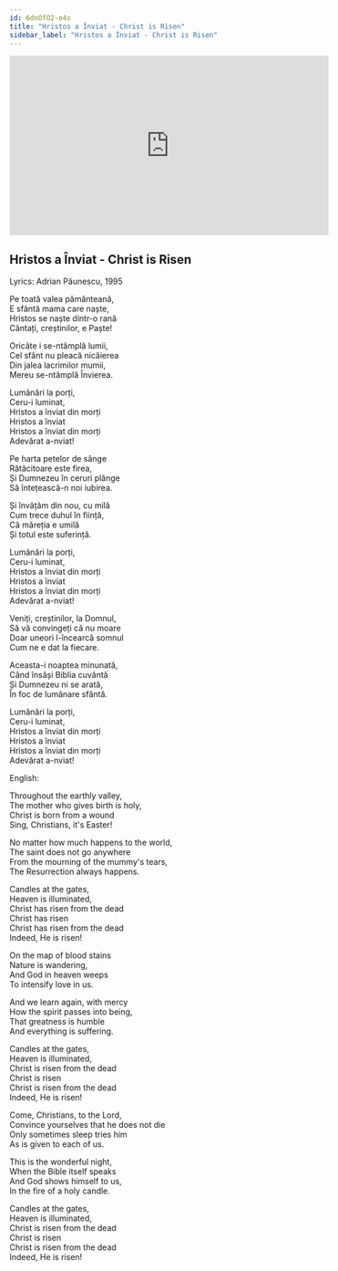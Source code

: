 ```yaml
---
id: 6dnOfO2-o4s
title: "Hristos a Înviat - Christ is Risen"
sidebar_label: "Hristos a Înviat - Christ is Risen"
---
```


<div class="video-float-container">
  <iframe
    width="560"
    height="315"
    src="https://www.youtube.com/embed/6dnOfO2-o4s"
    title="YouTube video player"
    frameborder="0"
    allow="accelerometer; autoplay; clipboard-write; encrypted-media; gyroscope; picture-in-picture; web-share"
    referrerpolicy="strict-origin-when-cross-origin"
    allowfullscreen
  ></iframe>
</div>

## Hristos a Înviat - Christ is Risen

Lyrics: Adrian Păunescu, 1995

Pe toată valea pământeană,  
E sfântă mama care naște,  
Hristos se naște dintr-o rană  
Cântați, creștinilor, e Paște!

Oricâte i se-ntâmplă lumii,  
Cel sfânt nu pleacă nicăierea  
Din jalea lacrimilor mumii,  
Mereu se-ntâmplă Învierea.

Lumânări la porți,  
Ceru-i luminat,  
Hristos a înviat din morți  
Hristos a înviat  
Hristos a înviat din morți  
Adevărat a-nviat!

  
Pe harta petelor de sânge  
Rătăcitoare este firea,  
Și Dumnezeu în ceruri plânge  
Să întețească-n noi iubirea.

Și învățăm din nou, cu milă  
Cum trece duhul în ființă,  
Că măreția e umilă  
Și totul este suferință.

Lumânări la porți,  
Ceru-i luminat,  
Hristos a înviat din morți  
Hristos a înviat  
Hristos a înviat din morți  
Adevărat a-nviat!

  
Veniți, creștinilor, la Domnul,  
Să vă convingeți că nu moare  
Doar uneori l-încearcă somnul  
Cum ne e dat la fiecare.

Aceasta-i noaptea minunată,  
Când însăși Biblia cuvântă  
Și Dumnezeu ni se arată,  
În foc de lumânare sfântă.

Lumânări la porți,  
Ceru-i luminat,  
Hristos a înviat din morți  
Hristos a înviat  
Hristos a înviat din morți  
Adevărat a-nviat!

English:

Throughout the earthly valley,  
The mother who gives birth is holy,  
Christ is born from a wound  
Sing, Christians, it's Easter!

No matter how much happens to the world,  
The saint does not go anywhere  
From the mourning of the mummy's tears,  
The Resurrection always happens.

Candles at the gates,  
Heaven is illuminated,  
Christ has risen from the dead  
Christ has risen  
Christ has risen from the dead  
Indeed, He is risen!

On the map of blood stains  
Nature is wandering,  
And God in heaven weeps  
To intensify love in us.

And we learn again, with mercy  
How the spirit passes into being,  
That greatness is humble  
And everything is suffering.

Candles at the gates,  
Heaven is illuminated,  
Christ is risen from the dead  
Christ is risen  
Christ is risen from the dead  
Indeed, He is risen!

Come, Christians, to the Lord,  
Convince yourselves that he does not die  
Only sometimes sleep tries him  
As is given to each of us.

This is the wonderful night,  
When the Bible itself speaks  
And God shows himself to us,  
In the fire of a holy candle.

Candles at the gates,  
Heaven is illuminated,  
Christ is risen from the dead  
Christ is risen  
Christ is risen from the dead  
Indeed, He is risen!
